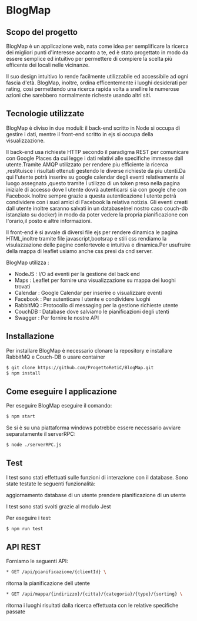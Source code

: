 # BlogMap

## Scopo del progetto
BlogMap è un applicazione web, nata come idea per semplificare la ricerca dei migliori punti d'interesse accanto a te, ed è stato progettato in modo da essere semplice ed intuitivo per permettere di compiere la scelta più efficente dei locali nelle vicinanze.

Il suo design intuitivo lo rende facilmente utilizzabile ed accessibile ad ogni fascia d'età. BlogMap, inoltre, ordina efficentemente i luoghi desiderati per rating, così permettendo una ricerca rapida volta a snellire le numerose azioni che sarebbero normalmente richeste usando altri siti.

## Tecnologie utilizzate
BlogMap è diviso in due moduli: il back-end scritto in Node si occupa di gestire i dati, mentre il front-end scritto in ejs si occupa della visualizzazione.

Il back-end usa richieste HTTP secondo il paradigma REST per comunicare con Google Places da cui legge i dati relativi alle specifiche immesse dall utente.Tramite AMQP utilizzato per rendere piu efficiente la ricerca ,restituisce i risultati ottenuti gestendo le diverse richieste da piu utenti.Da qui l'utente potrà inserire su google calendar degli eventi relativamente al luogo assegnato ,questo tramite l utilizzo di un token preso nella pagina iniziale di accesso dove l utente dovrà autenticarsi sia con google che con Facebook.Inoltre sempre grazie a questa autenticazione l utente potrà condividere con i suoi amici di Facebook la relativa notizia.
Gli eventi creati dall utente inoltre saranno salvati in un database(nel nostro caso couch-db istanziato su docker) in modo da poter vedere la propria pianificazione con l'orario,il posto e altre informazioni.

Il front-end è si avvale di diversi file ejs per rendere dinamica le pagina HTML,inoltre tramite file javascript,bootsrap e stili css rendiamo la visulazzazione delle pagine confortevole e intuitiva e dinamica.Per usufruire della mappa di leaflet usiamo anche css presi da cnd server.

BlogMap utilizza : 
* NodeJS : I/O ad eventi per la gestione del back end 
* Maps : Leaflet per fornire una visualizzazione su mappa dei luoghi trovati 
* Calendar : Google Calendar per inserire o visualizzare eventi 
* Facebook : Per autenticare l utente e condividere luoghi 
* RabbitMQ : Protocollo di messaging per la gestione richieste utente 
* CouchDB : Database dove salviamo le pianificazioni degli utenti 
* Swagger : Per fornire le nostre API 

## Installazione
Per installare BlogMap è necessario clonare la repository e installare RabbitMQ e Couch-DB o usare container
```sh
$ git clone https://github.com/ProgettoRetiC/BlogMap.git 
$ npm install 
```

## Come eseguire l applicazione
Per eseguire BlogMap eseguire il comando:
```sh
$ npm start
```
Se si è su una piattaforma windows potrebbe essere necessario avviare separatamente il serverRPC:
```sh
$ node ./serverRPC.js
```
## Test
I test sono stati effettuati sulle funzioni di interazione con il database. Sono state testate le seguenti funzionalità:

aggiornamento database di un utente
prendere pianificazione di un utente

I test sono stati svolti grazie al modulo Jest

Per eseguire i test:
```sh
$ npm run test
```
## API REST
Forniamo le seguenti API:
```sh
* GET /api/pianificazione/{clientId} \
```
ritorna la pianificazione dell utente
```sh
* GET /api/mappa/{indirizzo}/{citta}/{categoria}/{type}/{sorting} \
```
ritorna i luoghi risultati dalla ricerca effettuata con le relative specifiche passate
